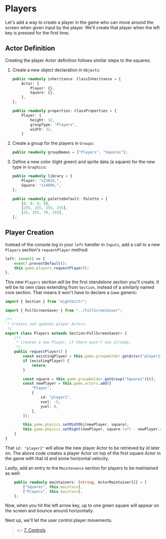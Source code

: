 # Players

Let's add a way to create a player in the game who can move around the screen when given input by the player.
We'll create that player when the left key is pressed for the first time.

## Actor Definition

Creating the player Actor definition follows similar steps to the squares:

1. Create a new object declaration in `Objects`:

    ```ts
    public readonly inheritance: ClassInheritance = {
        Actor: {
            Player: {},
            Square: {},
        },
    };
    ```

    ```ts
    public readonly properties: ClassProperties = {
        Player: {
            height: 32,
            groupType: "Players",
            width: 32,
        }
    ```

2. Create a group for the players in `Groups`:

    ```ts
    public readonly groupNames = ["Players", "Squares"];
    ```

3. Define a new color (light green) and sprite data (a square) for the new type in `Graphics`:

    ```ts
    public readonly library = {
        Player: "x21024,",
        Square: "x14096,",
    };
    ```

    ```ts
    public readonly paletteDefault: Palette = [
        [0, 0, 0, 0],
        [255, 255, 255, 255],
        [35, 255, 70, 255],
    ];
    ```

## Player Creation

Instead of the console log in your `left` handler in `Inputs`, add a call to a new `Players` section's `requestPlayer` method:

```ts
left: (event) => {
    event?.preventDefault();
    this.game.players.requestPlayer();
},
```

This new `Players` section will be the first _standalone_ section you'll create.
It will be its own class extending from `Section`, instead of a similarly named core section.
That means it won't have to declare a `Game` generic:

```ts
import { Section } from "eightbittr";

import { FullScreenSaver } from "../FullScreenSaver";

/**
 * Creates and updates player Actors.
 */
export class Players extends Section<FullScreenSaver> {
    /**
     * Creates a new Player, if there wasn't one already.
     */
    public requestPlayer() {
        const existingPlayer = this.game.groupHolder.getActor("player1");
        if (existingPlayer) {
            return;
        }

        const square = this.game.groupHolder.getGroup("Squares")[0];
        const newPlayer = this.game.actors.add([
            "Player",
            {
                id: "player1",
                xvel: -5,
                yvel: 0,
            },
        ]);

        this.game.physics.setMidYObj(newPlayer, square);
        this.game.physics.setRight(newPlayer, square.left - newPlayer.xvel);
    }
}
```

That `id: "player1"` will allow the new player Actor to be retrieved by id later on.
The above code creates a player Actor on top of the first square Actor in the game with that id and some horizontal velocity.

Lastly, add an entry to the `Maintenance` section for players to be maintained as well:

```ts
    public readonly maintainers: [string, ActorMaintainer][] = [
        ["Squares", this.maintain],
        ["Players", this.maintain],
    ];
```

Now, when you hit the left arrow key, up to one green square will appear on the screen and bounce around horizontally.

Next up, we'll let the user control player movements.

> 👉 [7. Controls](./7.%20Controls.md)
